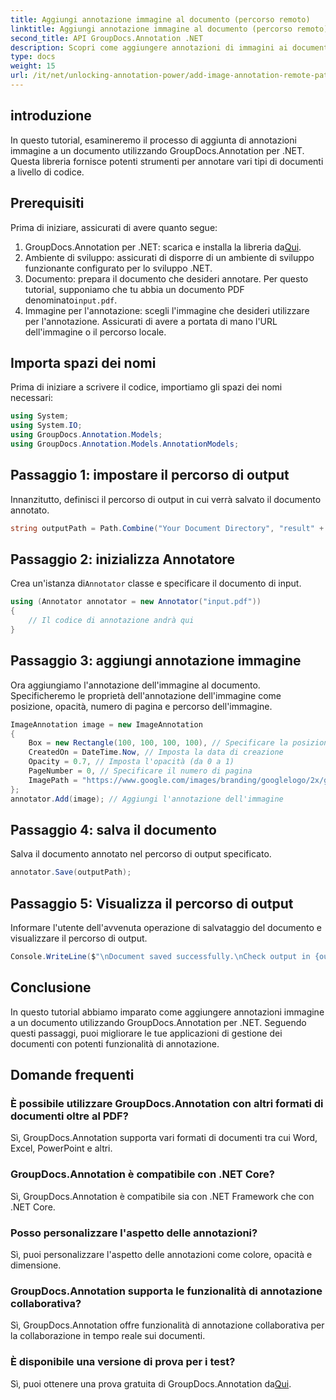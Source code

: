```yaml
---
title: Aggiungi annotazione immagine al documento (percorso remoto)
linktitle: Aggiungi annotazione immagine al documento (percorso remoto)
second_title: API GroupDocs.Annotation .NET
description: Scopri come aggiungere annotazioni di immagini ai documenti utilizzando GroupDocs.Annotation per .NET. Migliora la gestione dei documenti con potenti funzionalità di annotazione.
type: docs
weight: 15
url: /it/net/unlocking-annotation-power/add-image-annotation-remote-path/
---
```

## introduzione
In questo tutorial, esamineremo il processo di aggiunta di annotazioni immagine a un documento utilizzando GroupDocs.Annotation per .NET. Questa libreria fornisce potenti strumenti per annotare vari tipi di documenti a livello di codice.
## Prerequisiti
Prima di iniziare, assicurati di avere quanto segue:
1.  GroupDocs.Annotation per .NET: scarica e installa la libreria da[Qui](https://releases.groupdocs.com/annotation/net/).
2. Ambiente di sviluppo: assicurati di disporre di un ambiente di sviluppo funzionante configurato per lo sviluppo .NET.
3.  Documento: prepara il documento che desideri annotare. Per questo tutorial, supponiamo che tu abbia un documento PDF denominato`input.pdf`.
4. Immagine per l'annotazione: scegli l'immagine che desideri utilizzare per l'annotazione. Assicurati di avere a portata di mano l'URL dell'immagine o il percorso locale.

## Importa spazi dei nomi
Prima di iniziare a scrivere il codice, importiamo gli spazi dei nomi necessari:
```csharp
using System;
using System.IO;
using GroupDocs.Annotation.Models;
using GroupDocs.Annotation.Models.AnnotationModels;
```
## Passaggio 1: impostare il percorso di output
Innanzitutto, definisci il percorso di output in cui verrà salvato il documento annotato.
```csharp
string outputPath = Path.Combine("Your Document Directory", "result" + Path.GetExtension("input.pdf"));
```
## Passaggio 2: inizializza Annotatore
 Crea un'istanza di`Annotator` classe e specificare il documento di input.
```csharp
using (Annotator annotator = new Annotator("input.pdf"))
{
    // Il codice di annotazione andrà qui
}
```
## Passaggio 3: aggiungi annotazione immagine
Ora aggiungiamo l'annotazione dell'immagine al documento. Specificheremo le proprietà dell'annotazione dell'immagine come posizione, opacità, numero di pagina e percorso dell'immagine.
```csharp
ImageAnnotation image = new ImageAnnotation
{
    Box = new Rectangle(100, 100, 100, 100), // Specificare la posizione dell'annotazione
    CreatedOn = DateTime.Now, // Imposta la data di creazione
    Opacity = 0.7, // Imposta l'opacità (da 0 a 1)
    PageNumber = 0, // Specificare il numero di pagina
    ImagePath = "https://www.google.com/images/branding/googlelogo/2x/googlelogo_color_92x30dp.png" // Fornisci l'URL dell'immagine
};
annotator.Add(image); // Aggiungi l'annotazione dell'immagine
```
## Passaggio 4: salva il documento
Salva il documento annotato nel percorso di output specificato.
```csharp
annotator.Save(outputPath);
```
## Passaggio 5: Visualizza il percorso di output
Informare l'utente dell'avvenuta operazione di salvataggio del documento e visualizzare il percorso di output.
```csharp
Console.WriteLine($"\nDocument saved successfully.\nCheck output in {outputPath}.");
```

## Conclusione
In questo tutorial abbiamo imparato come aggiungere annotazioni immagine a un documento utilizzando GroupDocs.Annotation per .NET. Seguendo questi passaggi, puoi migliorare le tue applicazioni di gestione dei documenti con potenti funzionalità di annotazione.
## Domande frequenti
### È possibile utilizzare GroupDocs.Annotation con altri formati di documenti oltre al PDF?
Sì, GroupDocs.Annotation supporta vari formati di documenti tra cui Word, Excel, PowerPoint e altri.
### GroupDocs.Annotation è compatibile con .NET Core?
Sì, GroupDocs.Annotation è compatibile sia con .NET Framework che con .NET Core.
### Posso personalizzare l'aspetto delle annotazioni?
Sì, puoi personalizzare l'aspetto delle annotazioni come colore, opacità e dimensione.
### GroupDocs.Annotation supporta le funzionalità di annotazione collaborativa?
Sì, GroupDocs.Annotation offre funzionalità di annotazione collaborativa per la collaborazione in tempo reale sui documenti.
### È disponibile una versione di prova per i test?
 Sì, puoi ottenere una prova gratuita di GroupDocs.Annotation da[Qui](https://releases.groupdocs.com/).
